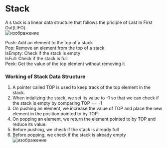 # Stack
A  s tack is a linear data structure that follows the priciple of Last In First Out(LIFO). <br>
![изображение](https://user-images.githubusercontent.com/38793933/142063100-3362eb6a-78cb-4b71-9d56-882755da7f8b.png)

 
Push: Add an element to the top of a stack<br>
Pop: Remove an element from the top of a stack<br>
IsEmpty: Check if the stack is empty<br>
IsFull: Check if the stack is full<br>
Peek: Get the value of the top element without removing it<br>

### Working of Stack Data Structure<br>
1. A pointer called TOP is used to keep track of the top element in the stack.<br>
2. When intializing the stack, we set its value to -1 so that we can check if the stack is empty by comparing TOP == -1<br>
3. On pushing an element, we increase the value of TOP and place the new element in the position pointed to by TOP.<br>
4. On popping an element, we return the element pointed to by TOP and reduce its value.<br>
5. Before pushing, we check if the stack is already full<br>
6. Before popping, we check if the stack is already empty<br>
![изображение](https://user-images.githubusercontent.com/38793933/142063117-2b6a50d4-8859-4706-9319-a7332390ca5c.png)

 
